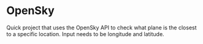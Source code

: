 # OpenSky

Quick project that uses the OpenSky API to check what plane is the closest to a specific location. 
Input needs to be longitude and latitude.

